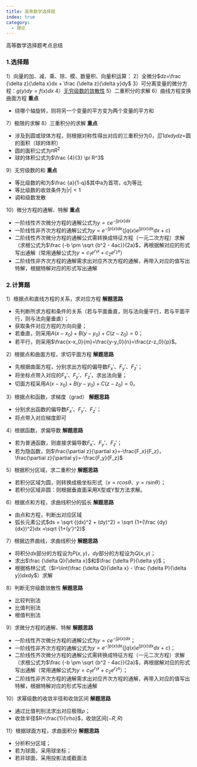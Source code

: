 ```yaml
---
title: 高等数学选择题
index: true
category:
  - 理论
---
```


高等数学选择题考点总结
<!-- more -->

### 1.选择题

1）向量的加、减、乘、除、模、数量积、向量积运算：
2）全微分$dz=\frac {\delta z}{\delta x}dx + \frac {\delta z}{\delta y}dy$
3）可分离变量的微分方程：$g(y)dy=f(x)dx$
4）[无穷级数的敛散性](无穷级数的敛散性.md)
5）二重积分的求解
6）曲线方程变换曲面方程
**重点**

- 绕哪个轴旋转，则将另一个变量的平方变为两个变量的平方和

7）极限的求解
8）三重积分的求解
**重点**

- 涉及到圆或球体方程，则根据对称性得出对应的三重积分为0，$\iiint 1dxdydz =$圆的面积（球的体积）
- 圆的面积公式为$\pi R^2$
- 球的体积公式为$\frac {4}{3} \pi R^3$

9）无穷级数的和
**重点**

- 等比级数的和为$\frac {a}{1-q}$其中a为首项，q为等比
- 等比级数的收敛条件为$|r|<1$
- 调和级数发散

10）微分方程的通解、特解
**重点**

- 一阶线性齐次微分方程的通解公式为$y=ce^{-\int p(x)dx}$
- 一阶线性非齐次方程的通解公式为$y=e^{-\int p(x)dx}\big(\int q(x)e^{\int p(x)dx}dx+c\big)$
- 二阶线性齐次微分方程的通解公式需转换成特征方程（一元二次方程）求解（求根公式为$\frac {-b \pm \sqrt {b^2 - 4ac}}{2a}$，再根据解对应的形式写出通解（常用通解公式为$y=c_1e^{r_1x}+c_2e^{r_2x}$）
- 二阶线性非齐次方程的通解需求出对应齐次方程的通解，再带入对应的值写出特解，根据特解对应的形式写出通解

### 2.计算题

1）根据点和直线方程的关系，求对应方程
**解题思路**

- 先判断所求方程和条件的关系（若与平面垂直，则与法向量平行，若与平面平行，则与法向量垂直）；
- 获取条件对应方程的方向向量；
- 若垂直，则采用$A(x-x_0)+B(y-y_0)+C(z-z_0)=0$；
- 若平行，则采用$\frac{x-x_0}{m}=\frac{y-y_0}{n}=\frac{z-z_0}{p}$。

2）根据点和曲面方程，求切平面方程
**解题思路**

- 先根据曲面方程，分别求出方程的偏导数$F_x'、 F_y'、 F_z'$；
- 将坐标点带入对应的$F_x'、 F_y'、 F_z'$，求出法向量；
- 切面方程采用$A(x-x_0)+B(y-y_0)+C(z-z_0)=0$。

3）根据点和函数，求梯度（grad）
**解题思路**

- 分别求出函数的偏导数$F_x'、 F_y'、 F_z'$；
- 将点带入对应梯度即可

4）根据函数，求偏导数
**解题思路**

- 若为普通函数，则直接求偏导数$F_x'、 F_y'、 F_z'$；
- 若为隐函数，则$\frac{\partial z}{\partial x}=-\frac{F_x}{F_z}，\frac{\partial z}{\partial y}=-\frac{F_y}{F_z}$

5）根据积分区域，求二重积分
**解题思路**

- 若积分区域为圆，则转换成极坐标形式（$x=rcos\theta、y=rsin\theta$）；
- 若积分区域非圆：则根据垂直面采用X型或Y型方法求解。

6）根据点和方程，求曲线积分的弧长
**解题思路**

- 由点和方程，判断出对应区域
- 弧长元素公式$ds = \sqrt {(dx)^2 + (dy)^2} = \sqrt {1+(\frac {dy}{dx})^2}dx =\sqrt {1+(y')^2}$

7）根据边界曲线，求曲线积分
**解题思路**

- 将积分$dx$部分的方程设为$P(x, y)$，$dy$部分的方程设为$Q(x, y)$；
- 求出$\frac {\delta Q}{\delta x}$和$\frac {\delta P}{\delta y}$；
- 根据格林公式（$I=\iint(\frac {\delta Q}{\delta x} - \frac {\delta P}{\delta y})dxdy$）求解

8）判断无穷级数敛散性
**解题思路**

- 比较判别法
- 比值判别法
- 根值判别法

9）求微分方程的通解、特解
**解题思路**

- 一阶线性齐次微分方程的通解公式为$y=ce^{-\int p(x)dx}$；
- 一阶线性非齐次方程的通解公式为$y=e^{-\int p(x)dx}\big(\int q(x)e^{\int p(x)dx}dx+c\big)$；
- 二阶线性齐次微分方程的通解公式需转换成特征方程（一元二次方程）求解（求根公式为$\frac {-b \pm \sqrt {b^2 - 4ac}}{2a}$，再根据解对应的形式写出通解（常用通解公式为$y=c_1e^{r_1x}+c_2e^{r_2x}$）；
- 二阶线性非齐次方程的通解需求出对应齐次方程的通解，再带入对应的值写出特解，根据特解对应的形式写出通解

10）求幂级数的收敛半径和收敛区间
**解题思路**

- 通过比值判别法求出对应极限$\rho$；
- 收敛半径$R=\frac{1}{\rho}$，收敛区间$(-R, R)$

11）根据球面方程，求曲面积分
**解题思路**

- 分析积分区域；
- 若为球面，采用球坐标；
- 若非球面，采用投影法或截面法
